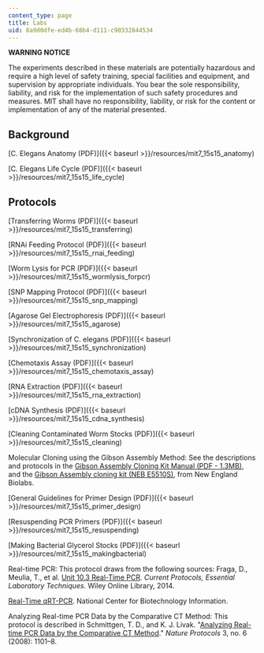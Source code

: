```yaml
---
content_type: page
title: Labs
uid: 8a9d0dfe-ed4b-68b4-d111-c90332844534
---
```


**WARNING NOTICE**

The experiments described in these materials are potentially hazardous and require a high level of safety training, special facilities and equipment, and supervision by appropriate individuals. You bear the sole responsibility, liability, and risk for the implementation of such safety procedures and measures. MIT shall have no responsibility, liability, or risk for the content or implementation of any of the material presented.

Background
----------

[C. Elegans Anatomy (PDF)]({{< baseurl >}}/resources/mit7_15s15_anatomy)

[C. Elegans Life Cycle (PDF)]({{< baseurl >}}/resources/mit7_15s15_life_cycle)

Protocols
---------

[Transferring Worms (PDF)]({{< baseurl >}}/resources/mit7_15s15_transferring)

[RNAi Feeding Protocol (PDF)]({{< baseurl >}}/resources/mit7_15s15_rnai_feeding)

[Worm Lysis for PCR (PDF)]({{< baseurl >}}/resources/mit7_15s15_wormlysis_forpcr)

[SNP Mapping Protocol (PDF)]({{< baseurl >}}/resources/mit7_15s15_snp_mapping)

[Agarose Gel Electrophoresis (PDF)]({{< baseurl >}}/resources/mit7_15s15_agarose)

[Synchronization of C. elegans (PDF)]({{< baseurl >}}/resources/mit7_15s15_synchronization)

[Chemotaxis Assay (PDF)]({{< baseurl >}}/resources/mit7_15s15_chemotaxis_assay)

[RNA Extraction (PDF)]({{< baseurl >}}/resources/mit7_15s15_rna_extraction)

[cDNA Synthesis (PDF)]({{< baseurl >}}/resources/mit7_15s15_cdna_synthesis)

[Cleaning Contaminated Worm Stocks (PDF)]({{< baseurl >}}/resources/mit7_15s15_cleaning)

Molecular Cloning using the Gibson Assembly Method: See the descriptions and protocols in the [Gibson Assembly Cloning Kit Manual (PDF - 1.3MB)](https://www.neb.com/~/media/Catalog/All-Products/E13C03EA3FE14F12BEA0A0ECE9490093/Datacards%20or%20Manuals/ManualE5510.pdf), and the [Gibson Assembly cloning kit (NEB E5510S)](https://www.neb.com/products/e5510-gibson-assembly-cloning-kit#tabselect0), from New England Biolabs.

[General Guidelines for Primer Design (PDF)]({{< baseurl >}}/resources/mit7_15s15_primer_design)

[Resuspending PCR Primers (PDF)]({{< baseurl >}}/resources/mit7_15s15_resuspending)

[Making Bacterial Glycerol Stocks (PDF)]({{< baseurl >}}/resources/mit7_15s15_makingbacterial)

Real-time PCR: This protocol draws from the following sources: Fraga, D., Meulia, T., et al. [Unit 10.3 Real-Time PCR](http://dx.doi.org/10.1002/9780470089941.et1003s08). _Current Protocols, Essential Laboratory Techniques_. Wiley Online Library, 2014.

[Real-Time qRT-PCR](http://www.ncbi.nlm.nih.gov/genome/probe/doc/TechQPCR.shtml ). National Center for Biotechnology Information.

Analyzing Real-time PCR Data by the Comparative CT Method: This protocol is described in Schmittgen, T. D., and K. J. Livak. "[Analyzing Real-time PCR Data by the Comparative CT Method](http://dx.doi.org/10.1038/nprot.2008.73)." _Nature Protocols_ 3, no. 6 (2008): 1101–8.